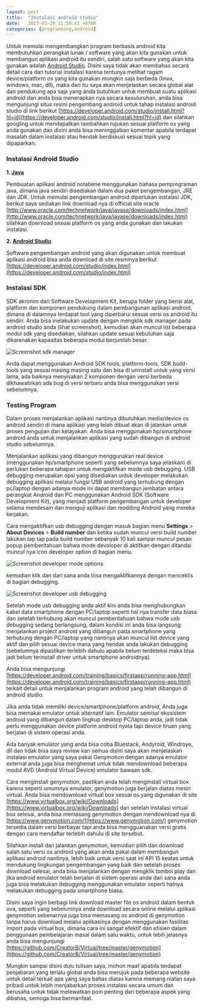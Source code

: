 ```yaml
---
layout: post
title:  "Instalasi android studio"
date:   2017-03-29 11:50:41 +0700
categories: [programming,android]
---
```


Untuk memulai mengembangkan program berbasis android kita membutuhkan perangkat lunak / software yang akan kita gunakan untuk membangun aplikasi android itu sendiri, salah satu software yang akan kita gunakan adalah [Android Studio](https://developer.android.com/studio/intro/index.html?hl=id). Disini saya tidak akan membahas secara detail cara dan tutorial instalasi karena tentunya melihat ragam device/platform os yang kita gunakan mungkin saja berbeda (linux, windows, mac, dll), maka dari itu saya akan menjelaskan secara global alat dan pendukung apa saja yang anda butuhkan untuk membuat suatu aplikasi android dan anda bisa menerapkan nya secara kesuluruhan, anda bisa mengunjungi situs resmi pengembang android untuk tahap instalasi android studio di link berikut [https://developer.android.com/studio/install.html?hl=id](https://developer.android.com/studio/install.html?hl=id) dan silahkan googling untuk mendapatkan tambahkan rujukan sesuai platform os yang anda gunakan dan disini anda bisa meninggalkan komentar apabila terdapat masalah dalam instalasi atau hendak berdiskusi sesuai topik yang dipaparkan.

### Instalasi Android Studio

**1. [Java](https://en.wikipedia.org/wiki/Java_Development_Kit)**

Pembuatan aplikasi android notabene menggunakan bahasa pemprograman java, dimana java sendiri disediakan dalam dua paket pengembangan, JRE dan JDK. Untuk memulai pengembangan android diperlukan instalasi JDK, berikut saya sediakan link download nya di official site oracle [http://www.oracle.com/technetwork/java/javase/downloads/index.html](http://www.oracle.com/technetwork/java/javase/downloads/index.html) silahkan download sesuai platform os yang anda gunakan dan lakukan instalasi.

**2. [Android Studio](https://developer.android.com/studio/intro/index.html?hl=id)**

Software pengembangan android yang akan digunakan untuk membuat aplikasi android bisa anda download di site resminya berikut [https://developer.android.com/studio/index.html](https://developer.android.com/studio/index.html)

### Instalasi SDK

SDK akronim dari Software Development Kit, berupa folder yang berisi alat, platform dan komponen pendukung dalam pembangunan aplikasi android, dimana di dalamnya terdapat tool yang diperbarui sesuai versi os android itu sendiri. Anda bisa melakukan update dengan mengklik sdk manager pada android studio anda (lihat screenshot), kemudian akan muncul list beberapa modul sdk yang disediakan, silahkan update sesuai kebutuhan saja dikarenakan kapasitas beberapa modul berjumlah besar.

![Screenshot sdk manager](https://c1.staticflickr.com/3/2870/32880748244_08c0f23da2_b.jpg)

Anda dapat menggunakan Android SDK tools, platform-tools, SDK build-tools yang sesuai masing masing satu dan bisa di uninstall untuk yang versi lama, ada baiknya menyisakan 2 komponen dengan versi berbeda dikhawatirkan ada bug di versi terbaru anda bisa menggunakan versi sebelumnya.

### Testing Program

Dalam proses menjalankan aplikasi nantinya dibutuhkan media/device os android sendiri di mana aplikasi yang telah dibuat akan di jalankan untuk proses pengujian dan kelayakan. Anda bisa menggunakan hp/smartphone android anda untuk menjalankan aplikasi yang sudah dibangun di android studio sebelumnya.

Menjalankan aplikasi yang dibangun menggunakan real device (menggunakan hp/smartphone seperti yang sebelumnya saya jelaskan) di perlukan beberapa tahapan untuk mengaktifkan mode usb debugging. USB debugging merupakan opsi yang disediakan untuk developer melakukan debugging aplikasi melalui fungsi USB android yang terhubung dengan pc/laptop dengan adanya mode ini dapat membangun jembatan antara perangkat Android dan PC menggunakan Android SDK (Software Development Kit), yang menjadi platform pengembangan untuk developer selama mendesain dan menguji aplikasi dan modding Android yang mereka kerjakan. 

Cara mengaktifkan usb debugging dengan masuk bagian menu **Settings** > **About Devices** > **Build number** dan ketika sudah muncul versi build number lakukan tap tap pada build number sebanyak 10 kali sampai muncul pesan popup pemberitahuan bahwa mode devoloper di aktifkan dengan ditandai muncul nya icon developer option di bagian menu.

![Screenshot developer mode options](https://c1.staticflickr.com/4/3933/33723929365_fa3a5d51b3_z.jpg)

kemudian klik dan dari sana anda bisa mengaktifkannya dengan menceklis di bagian debugging.

![Screenshot developer usb debugging](https://c1.staticflickr.com/3/2950/33567809302_f14820b949_z.jpg)

Setelah mode usb debugging anda aktif kini anda bisa menghubungkan kabel data smartphone dengan PC/laptop seperti hal nya transfer data biasa dan setelah terhubung akan muncul pemberitahuan bahwa mode usb debugging sedang berlangsung, dalam kondisi ini anda bisa langsung menjalankan project android yang dibangun pada smartphone yang terhubung dengan PC/laptop yang nantinya akan muncul list device yang aktif dan pilih sesuai device mana yang hendak anda lakukan debugging (sebelumnya dipastikan terlebih dahulu apabila belum terdeteksi maka bisa jadi belum terinstall driver untuk smartphone androidnya).

Anda bisa mengunjungi [https://developer.android.com/training/basics/firstapp/running-app.html](https://developer.android.com/training/basics/firstapp/running-app.html) terkait detail untuk menjalankan program android yang telah dibangun di android studio.

Jika anda tidak memiliki device/smartphone/platform android, Anda juga bisa memakai emulator untuk alternatif lain. Emulator semisal ekosistem android yang dibangun dalam lingkup desktop PC/laptop anda, jadi tidak perlu menggunakan device platform android nyata tapi device tiruan yang berjalan di sistem operasi anda.

Ada banyak emulator yang anda bisa coba Bluestack, Andyroid, Windroye, dll dan tidak bisa saya review kan semua disini saya akan menjelaskan instalasi emulator yang saya pakai Genymotion dengan adanya emulator external anda juga bisa menghemat untuk tidak mendownload beberapa modul AVD (Android Virtual Device) emulator bawaan sdk.

Cara menginstall genymotion, pastikan anda telah menginstall virtual box karena seperti umumnya emulator, genymotion juga berjalan diatas mesin virtual. Anda bisa mendownload virtual box sesuai os yang digunakan di site [https://www.virtualbox.org/wiki/Downloads](https://www.virtualbox.org/wiki/Downloads) dan setelah instalasi virtual box selesai, anda bisa memasang genymotion dengan mendownload nya di [https://www.genymotion.com/](https://www.genymotion.com/) genymotion tersedia dalam versi berbayar tapi anda bisa mengguanakan versi gratis dengan cara mendaftar terlebih dahulu di site tersebut.

Silahkan install dan jalankan genymotion, kemudian pilih dan download salah satu versi os android yang akan anda pakai dalam membangun aplikasi android nantinya, lebih baik untuk versi saat ini API 15 keatas untuk mendukung lingkungan pengembangan yang baik dan setelah proses download selesai, anda bisa menjalankan dengan mengklik tombol play dan jika android emulator telah berjalan di sistem operasi anda dari sana anda juga bisa melakukan debugging menggunakan emulator seperti halnya melakukan debugging pada smartphone biasa.

Disini saya ingin berbagi link download master file os android dalam bentuk ova, seperti yang sebelumnya anda download secara online melalui aplikasi genymotion sebenarnya juga bisa memasang os android di genymotion tanpa harus download melalui aplikasinya dengan menggunakan fasilitas import pada virtual box, dimana cara ini sangat efektif dan efisien dalam penggunaan pembelajaran masal dalam satu waktu, untuk lebih jelasnya anda bisa mengunjungi [https://github.com/CreatorB/Virtual/tree/master/genymotion](https://github.com/CreatorB/Virtual/tree/master/genymotion)

Mungkin sampai disini dulu tulisan saya, mohon maaf apabila terdapat penjabaran yang terlalu global anda bisa merujuk pada beberapa website untuk detail terkait apa yang saya bahas diatas karena memang niatan saya pribadi untuk lebih menjabarkan proses instalasi secara umum dan berusaha untuk tidak melewatkan poin penting dari beberapa aspek yang dibahas, semoga bisa bermanfaat.
